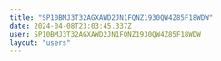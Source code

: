 ```yaml
---
title: "SP10BMJ3T32AGXAWD2JN1FQNZ1930QW4Z85F18WDW"
date: 2024-04-08T23:03:45.337Z
user: SP10BMJ3T32AGXAWD2JN1FQNZ1930QW4Z85F18WDW
layout: "users"
---
```

    